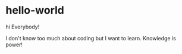 
# hello-world

hi Everybody!

I don't know too much about coding but I want to learn. Knowledge is power!

